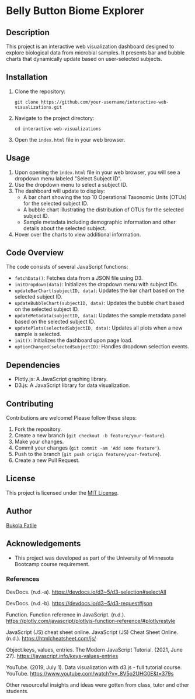 # Belly Button Biome Explorer

## Description

This project is an interactive web visualization dashboard designed to explore biological data from microbial samples. It presents bar and bubble charts that dynamically update based on user-selected subjects.

## Installation

1. Clone the repository:
   ```
   git clone https://github.com/your-username/interactive-web-visualizations.git
   ```

2. Navigate to the project directory:
   ```
   cd interactive-web-visualizations
   ```

3. Open the `index.html` file in your web browser.

## Usage

1. Upon opening the `index.html` file in your web browser, you will see a dropdown menu labeled "Select Subject ID".
2. Use the dropdown menu to select a subject ID.
3. The dashboard will update to display:
   - A bar chart showing the top 10 Operational Taxonomic Units (OTUs) for the selected subject ID.
   - A bubble chart illustrating the distribution of OTUs for the selected subject ID.
   - Sample metadata including demographic information and other details about the selected subject.
4. Hover over the charts to view additional information.

## Code Overview

The code consists of several JavaScript functions:

- `fetchData()`: Fetches data from a JSON file using D3.
- `initDropdown(data)`: Initializes the dropdown menu with subject IDs.
- `updateBarChart(subjectID, data)`: Updates the bar chart based on the selected subject ID.
- `updateBubbleChart(subjectID, data)`: Updates the bubble chart based on the selected subject ID.
- `updateMetadata(subjectID, data)`: Updates the sample metadata panel based on the selected subject ID.
- `updatePlots(selectedSubjectID, data)`: Updates all plots when a new sample is selected.
- `init()`: Initializes the dashboard upon page load.
- `optionChanged(selectedSubjectID)`: Handles dropdown selection events.

## Dependencies

- Plotly.js: A JavaScript graphing library.
- D3.js: A JavaScript library for data visualization.

## Contributing

Contributions are welcome! Please follow these steps:

1. Fork the repository.
2. Create a new branch (`git checkout -b feature/your-feature`).
3. Make your changes.
4. Commit your changes (`git commit -am 'Add some feature'`).
5. Push to the branch (`git push origin feature/your-feature`).
6. Create a new Pull Request.

## License

This project is licensed under the [MIT License](https://opensource.org/licenses/MIT).

## Author

[Bukola Fatile](https://github.com/Bukme)

## Acknowledgements

- This project was developed as part of the University of Minnesota Bootcamp course requirement.


### References
DevDocs. (n.d.-a). https://devdocs.io/d3~5/d3-selection#selectAll 

DevDocs. (n.d.-b). https://devdocs.io/d3~5/d3-request#json 

Function. Function reference in JavaScript. (n.d.). https://plotly.com/javascript/plotlyjs-function-reference/#plotlyrestyle 

JavaScript (JS) cheat sheet online. JavaScript (JS) Cheat Sheet Online. (n.d.). https://htmlcheatsheet.com/js/ 

Object.keys, values, entries. The Modern JavaScript Tutorial. (2021, June 27). https://javascript.info/keys-values-entries 

YouTube. (2019, July 1). Data visualization with d3.js - full tutorial course. YouTube. https://www.youtube.com/watch?v=_8V5o2UHG0E&t=379s 

Other resourceful insights and ideas were gotten from class, tutor and other students. 
